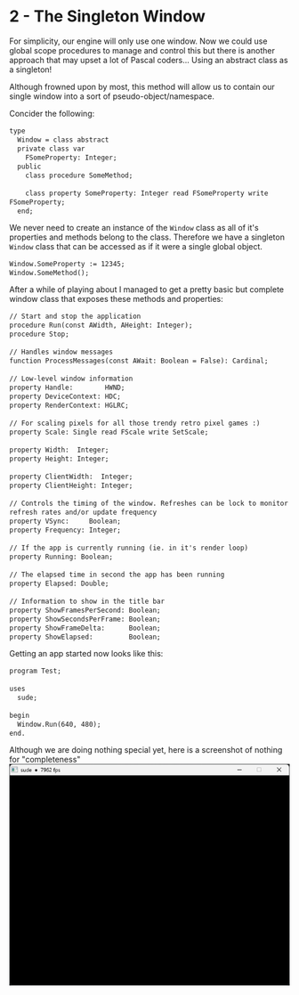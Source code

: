 # 2 - The Singleton Window

For simplicity, our engine will only use one window. Now we could use global scope procedures to manage and control this but there is another approach that may upset a lot of Pascal coders... Using an abstract class as a singleton!

Although frowned upon by most, this method will allow us to contain our single window into a sort of pseudo-object/namespace.

Concider the following:
```Delphi
type
  Window = class abstract
  private class var
    FSomeProperty: Integer;
  public
    class procedure SomeMethod;

    class property SomeProperty: Integer read FSomeProperty write FSomeProperty;
  end;
```

We never need to create an instance of the `Window` class as all of it's properties and methods belong to the class. Therefore we have a singleton `Window` class that can be accessed as if it were a single global object.
```Delphi
Window.SomeProperty := 12345;
Window.SomeMethod();
```

After a while of playing about I managed to get a pretty basic but complete window class that exposes these methods and properties:
```Delphi
// Start and stop the application
procedure Run(const AWidth, AHeight: Integer);
procedure Stop;

// Handles window messages
function ProcessMessages(const AWait: Boolean = False): Cardinal;

// Low-level window information
property Handle:        HWND;
property DeviceContext: HDC;
property RenderContext: HGLRC;

// For scaling pixels for all those trendy retro pixel games :)
property Scale: Single read FScale write SetScale;

property Width:  Integer;
property Height: Integer;

property ClientWidth:  Integer;
property ClientHeight: Integer;

// Controls the timing of the window. Refreshes can be lock to monitor refresh rates and/or update frequency
property VSync:     Boolean;
property Frequency: Integer;

// If the app is currently running (ie. in it's render loop)
property Running: Boolean;

// The elapsed time in second the app has been running
property Elapsed: Double;

// Information to show in the title bar
property ShowFramesPerSecond: Boolean;
property ShowSecondsPerFrame: Boolean;
property ShowFrameDelta:      Boolean;
property ShowElapsed:         Boolean;
```

Getting an app started now looks like this:
```Delphi
program Test;

uses
  sude;

begin
  Window.Run(640, 480);
end.
```

Although we are doing nothing special yet, here is a screenshot of nothing for "completeness"
![firstwindow](img/firstwindow.png)


